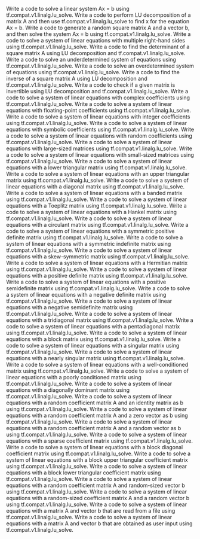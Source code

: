 Write a code to solve a linear system Ax = b using tf.compat.v1.linalg.lu_solve.
Write a code to perform LU decomposition of a matrix A and then use tf.compat.v1.linalg.lu_solve to find x for the equation Ax = b.
Write a code to generate a random square matrix A and a vector b, and then solve the system Ax = b using tf.compat.v1.linalg.lu_solve.
Write a code to solve a system of linear equations with multiple right-hand sides using tf.compat.v1.linalg.lu_solve.
Write a code to find the determinant of a square matrix A using LU decomposition and tf.compat.v1.linalg.lu_solve.
Write a code to solve an underdetermined system of equations using tf.compat.v1.linalg.lu_solve.
Write a code to solve an overdetermined system of equations using tf.compat.v1.linalg.lu_solve.
Write a code to find the inverse of a square matrix A using LU decomposition and tf.compat.v1.linalg.lu_solve.
Write a code to check if a given matrix is invertible using LU decomposition and tf.compat.v1.linalg.lu_solve.
Write a code to solve a system of linear equations with complex coefficients using tf.compat.v1.linalg.lu_solve.
Write a code to solve a system of linear equations with floating-point coefficients using tf.compat.v1.linalg.lu_solve.
Write a code to solve a system of linear equations with integer coefficients using tf.compat.v1.linalg.lu_solve.
Write a code to solve a system of linear equations with symbolic coefficients using tf.compat.v1.linalg.lu_solve.
Write a code to solve a system of linear equations with random coefficients using tf.compat.v1.linalg.lu_solve.
Write a code to solve a system of linear equations with large-sized matrices using tf.compat.v1.linalg.lu_solve.
Write a code to solve a system of linear equations with small-sized matrices using tf.compat.v1.linalg.lu_solve.
Write a code to solve a system of linear equations with a lower triangular matrix using tf.compat.v1.linalg.lu_solve.
Write a code to solve a system of linear equations with an upper triangular matrix using tf.compat.v1.linalg.lu_solve.
Write a code to solve a system of linear equations with a diagonal matrix using tf.compat.v1.linalg.lu_solve.
Write a code to solve a system of linear equations with a banded matrix using tf.compat.v1.linalg.lu_solve.
Write a code to solve a system of linear equations with a Toeplitz matrix using tf.compat.v1.linalg.lu_solve.
Write a code to solve a system of linear equations with a Hankel matrix using tf.compat.v1.linalg.lu_solve.
Write a code to solve a system of linear equations with a circulant matrix using tf.compat.v1.linalg.lu_solve.
Write a code to solve a system of linear equations with a symmetric positive definite matrix using tf.compat.v1.linalg.lu_solve.
Write a code to solve a system of linear equations with a symmetric indefinite matrix using tf.compat.v1.linalg.lu_solve.
Write a code to solve a system of linear equations with a skew-symmetric matrix using tf.compat.v1.linalg.lu_solve.
Write a code to solve a system of linear equations with a Hermitian matrix using tf.compat.v1.linalg.lu_solve.
Write a code to solve a system of linear equations with a positive definite matrix using tf.compat.v1.linalg.lu_solve.
Write a code to solve a system of linear equations with a positive semidefinite matrix using tf.compat.v1.linalg.lu_solve.
Write a code to solve a system of linear equations with a negative definite matrix using tf.compat.v1.linalg.lu_solve.
Write a code to solve a system of linear equations with a negative semidefinite matrix using tf.compat.v1.linalg.lu_solve.
Write a code to solve a system of linear equations with a tridiagonal matrix using tf.compat.v1.linalg.lu_solve.
Write a code to solve a system of linear equations with a pentadiagonal matrix using tf.compat.v1.linalg.lu_solve.
Write a code to solve a system of linear equations with a block matrix using tf.compat.v1.linalg.lu_solve.
Write a code to solve a system of linear equations with a singular matrix using tf.compat.v1.linalg.lu_solve.
Write a code to solve a system of linear equations with a nearly singular matrix using tf.compat.v1.linalg.lu_solve.
Write a code to solve a system of linear equations with a well-conditioned matrix using tf.compat.v1.linalg.lu_solve.
Write a code to solve a system of linear equations with a poorly conditioned matrix using tf.compat.v1.linalg.lu_solve.
Write a code to solve a system of linear equations with a diagonally dominant matrix using tf.compat.v1.linalg.lu_solve.
Write a code to solve a system of linear equations with a random coefficient matrix A and an identity matrix as b using tf.compat.v1.linalg.lu_solve.
Write a code to solve a system of linear equations with a random coefficient matrix A and a zero vector as b using tf.compat.v1.linalg.lu_solve.
Write a code to solve a system of linear equations with a random coefficient matrix A and a random vector as b using tf.compat.v1.linalg.lu_solve.
Write a code to solve a system of linear equations with a sparse coefficient matrix using tf.compat.v1.linalg.lu_solve.
Write a code to solve a system of linear equations with a block diagonal coefficient matrix using tf.compat.v1.linalg.lu_solve.
Write a code to solve a system of linear equations with a block upper triangular coefficient matrix using tf.compat.v1.linalg.lu_solve.
Write a code to solve a system of linear equations with a block lower triangular coefficient matrix using tf.compat.v1.linalg.lu_solve.
Write a code to solve a system of linear equations with a random coefficient matrix A and random-sized vector b using tf.compat.v1.linalg.lu_solve.
Write a code to solve a system of linear equations with a random-sized coefficient matrix A and a random vector b using tf.compat.v1.linalg.lu_solve.
Write a code to solve a system of linear equations with a matrix A and vector b that are read from a file using tf.compat.v1.linalg.lu_solve.
Write a code to solve a system of linear equations with a matrix A and vector b that are obtained as user input using tf.compat.v1.linalg.lu_solve.